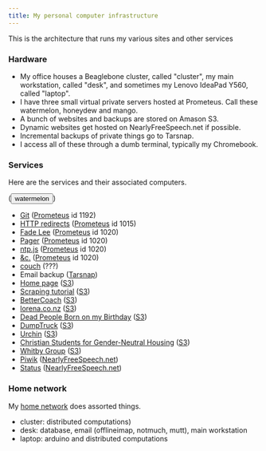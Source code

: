 ```yaml
---
title: My personal computer infrastructure
---
```


This is the architecture that runs my various sites and other services

### Hardware

* My office houses a Beaglebone cluster, called "cluster", my main
    workstation, called "desk", and sometimes my Lenovo IdeaPad Y560,
    called "laptop".
* I have three small virtual private servers hosted at Prometeus.
    Call these watermelon, honeydew and mango.
* A bunch of websites and backups are stored on Amason S3.
* Dynamic websites get hosted on NearlyFreeSpeech.net if possible.
* Incremental backups of private things go to Tarsnap.
* I access all of these through a dumb terminal, typically my Chromebook.

### Services
Here are the services and their associated computers.

<form method="post" action="https://www.prometeus.net/billing/clientarea.php?action=productdetails"><input type="hidden" name="x" value="9"><input type="hidden" name="y" value="8">(<input type="submit" value="watermelon">)</form>

* [Git](http://git.thomaslevine.com) ([Prometeus](https://www.prometeus.net/billing/clientarea.php?action=products) id 1192)
* [HTTP redirects](http://redirect.thomaslevine.com) ([Prometeus](https://www.prometeus.net/billing/clientarea.php?action=products) id 1015)
* [Fade Lee](http://fadelee.com) ([Prometeus](https://www.prometeus.net/billing/clientarea.php?action=products) id 1020)
* [Pager](http://pager.thomaslevine.com) ([Prometeus](https://www.prometeus.net/billing/clientarea.php?action=products) id 1020)
* [ntp.js](ttp://ntpjs.thomaslevine.com) ([Prometeus](https://www.prometeus.net/billing/clientarea.php?action=products) id 1020)
* [&c.](http://occurrence.thomaslevine.com) ([Prometeus](https://www.prometeus.net/billing/clientarea.php?action=products) id 1020)
* [couch](http://couch.thomasevine.com) (???)
* Email backup ([Tarsnap]())
* [Home page](http://www.thomaslevine.com) ([S3](https://console))
* [Scraping tutorial](http://scraperwiki.thomaslevine.com) ([S3](https://console.aws.amazon.com/s3/home))
* [BetterCoach](http://www.bettercoa.ch) ([S3](https://console.aws.amazon.com/s3/home))
* [lorena.co.nz](http://www.lorena.co.nz) ([S3](https://console.aws.amazon.com/s3/home))
* [Dead People Born on my Birthday](http://www.deadpeoplebornonmybirthday.com) ([S3](https://console.aws.amazon.com/s3/home))
* [DumpTruck](http://www.dumptruck.io) ([S3](https://console.aws.amazon.com/s3/home))
* [Urchin](http://www.urchin.sh) ([S3](https://console.aws.amazon.com/s3/home))
* [Christian Students for Gender-Neutral Housing](http://www.genderneutralhousing.org) ([S3](https://console.aws.amazon.com/s3/home))
* [Whitby Group](http://www.whitbygroup.com) ([S3](https://console.aws.amazon.com/s3/home))
* [Piwik](http://piwik.thomaslevine.com) ([NearlyFreeSpeech.net]())
* [Status](http://piwik.thomaslevine.com) ([NearlyFreeSpeech.net]())

### Home network
My [home network](http://chainsaw.chickenkiller.com) does assorted things.
* cluster: distributed computations)
* desk: database, email (offlineimap, notmuch, mutt), main workstation
* laptop: arduino and distributed computations

